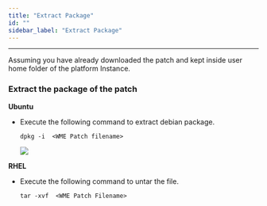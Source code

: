 ```yaml
---
title: "Extract Package"
id: ""
sidebar_label: "Extract Package"
---
```

---

Assuming you have already downloaded the patch and kept inside user home folder of the platform Instance.

### Extract the package of the patch

**Ubuntu**
- Execute the following command to extract debian package.
   ```
   dpkg -i  <WME Patch filename>
   ```
  [![](/learn/assets/wme-setup/upgrade-wme-setup/extract-the-patch-package.jpg)](/learn/assets/wme-setup/upgrade-wme-setup/extract-the-patch-package.jpg)


**RHEL**
  - Execute the following command to untar the file.
     ```
    tar -xvf  <WME Patch Filename>
     ```